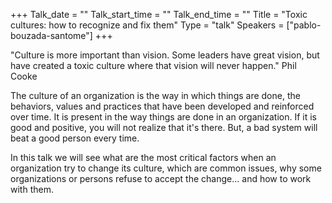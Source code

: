 +++
Talk_date = ""
Talk_start_time = ""
Talk_end_time = ""
Title = "Toxic cultures: how to recognize and fix them"
Type = "talk"
Speakers = ["pablo-bouzada-santome"]
+++

"Culture is more important than vision. Some leaders have great vision, but have created a toxic culture where that vision will never happen." Phil Cooke

The culture of an organization is the way in which things are done, the behaviors, values and practices that have been developed and reinforced over time. It is present in the way things are done in an organization. If it is good and positive, you will not realize that it's there. But, a bad system will beat a good person every time.

In this talk we will see what are the most critical factors when an organization try to change its culture, which are common issues, why some organizations or persons refuse to accept the change... and how to work with them.
